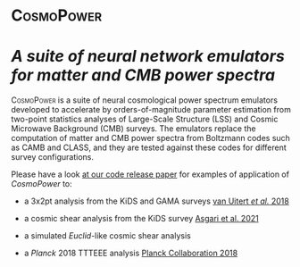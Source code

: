 # <span style="font-variant:small-caps;">CosmoPower</span>

_A suite of neural network emulators for matter and CMB power spectra_
======================================================================

<span style="font-variant:small-caps;">CosmoPower</span> is a suite of neural cosmological power spectrum emulators developed to accelerate by orders-of-magnitude parameter estimation from two-point statistics analyses of Large-Scale Structure (LSS) and Cosmic Microwave Background (CMB) surveys. The emulators replace the computation of matter and CMB power spectra from Boltzmann codes such as CAMB and CLASS, and they are tested against these codes for different survey configurations.

Please have a look [at our code release paper](https://www.google.com) for examples of application of _CosmoPower_ to:

- a 3x2pt analysis from the KiDS and GAMA surveys [van Uitert _et al._ 2018](https://doi.org/10.1093/mnras/sty551)

- a cosmic shear analysis from the KiDS survey [Asgari et al. 2021](10.1051/0004-6361/202039070)

- a simulated _Euclid_-like cosmic shear analysis

- a _Planck_ 2018 TTTEEE analysis [Planck Collaboration 2018](http://dx.doi.org/10.1051/0004-6361/201833910)
